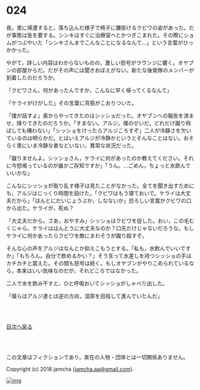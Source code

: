 # 024

夜。里に帰還すると，落ち込んだ様子で椅子に腰掛けるクビワの姿があった。だが事態は急を要する。シンキはすぐに治療室へとかつぎこまれた。その際にショムがつぶやいた「シンキさんまでこんなことになるなんて…」という言葉がひっかかった。  

やがて，詳しい内容はわからないものの，激しい怒号がラウンジに響く。オヤブンの部屋からだ。だがその声には聞きおぼえがない。新たな後発隊のメンバーが到着したのだろうか。  

「クビワさん，何があったんですか，こんなに早く帰ってくるなんて」  

「ケライがけがした」その言葉に背筋がこおりついた。  

「僕が話すよ」奥からやってきたのはシッショだった。オヤブンへの報告を済ませ，降りてきたのだろうか。「すまない。アルジ。僕のせいだ。どれだけ蹴り飛ばしても構わない」「シッショをけったらアルジころすぞ」二人が冷静さを欠いているのは明らかだ。とはいえアルジが冷静かというとそんなことはない。おそらく里にいま冷静な者などいない。異常な状況だった。  

「蹴りませんよ。シッショさん，ケライに何があったのか教えてください。それに今怒鳴っているのが誰かご存知ですか」「うん。…ごめん，ちょっと水飲んでいいかな」  

こんなにシッショが取り乱す様子は見たことがなかった。全てを聞き出すためにも，アルジはじっくり時間を設けた。「クビワはもう寝ておいで。ケライは大丈夫だから」「ほんとにだいじょうぶか，しなないか」恐ろしい言葉がクビワの口から出た。ケライが，死ぬ？  

「大丈夫だから。さあ，おやすみ」シッショはクビワを促した。おい，この毛むくじゃら。ケライはほんとうに大丈夫なのか？口先だけじゃないだろうな。もしケライに何かあったらクビワを敵にまわそうが蹴り殺すぞ。  

そんな心の声をアルジはなんとか抑えこもうとする。「私も，水飲んでいいですか」「もちろん。自分で飲めるかい？」そう言って水差しを持つシッショの手はカチカチと震えた。その間も怒号は続く。もしオヤブンがやりこめられているなら，本来はいい気味なのだが，それどころではなかった。  

二人で水を飲み干すと，ひと呼吸おいてシッショがしゃべり出した。  

「僕らはアルジ達とは逆の方向，湿原を目指して進んでいたんだ」  

<br>  
<br>  

[目次へ戻る](https://github.com/jamcha-aa/OblivionReports/blob/master/README.md)  

<br>  
<br>  

この文章はフィクションであり，実在の人物・団体とは一切関係ありません。  

Copyright (c) 2018 jamcha (jamcha.aa@gmail.com).  

[![img](http://i.creativecommons.org/l/by-nc-sa/4.0/88x31.png)](http://creativecommons.org/licenses/by-nc-sa/4.0/deed)